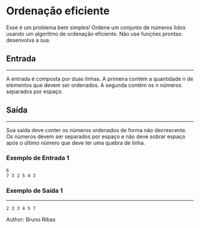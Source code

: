 # Ordenação eficiente

Esse é um problema bem simples! Ordene um conjunto de números lidos usando um algoritmo de ordenação eficiente. Não use funções prontas: desenvolva a sua.

## Entrada
---
A entrada é composta por duas linhas. A primeira contém a quantidade n de elementos que devem ser ordenados. A segunda contém os n números separados por espaço.

## Saída
---
Sua saída deve conter os números ordenados de forma não decrescente. Os números devem ser separados por espaço e não deve sobrar espaço após o último número que deve ter uma quebra de linha.

### Exemplo de Entrada 1
    6
    7 3 2 5 4 3

### Exemplo de Saída 1
---
    2 3 3 4 5 7
Author: Bruno Ribas